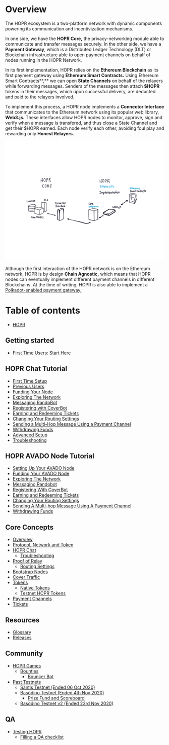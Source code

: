 # Overview

The HOPR ecosystem is a two-platform network with dynamic components powering its communication and incentivization mechanisms.

In one side, we have the **HOPR Core,** the privacy-networking module able to communicate and transfer messages securely. In the other side, we have a **Payment Gateway**, which is a Distributed Ledger Technology \(DLT\) or Blockchain infrastructure able to open payment channels on behalf of nodes running in the HOPR Network.

In its first implementation, HOPR relies on the **Ethereum Blockchain** as its first payment gateway using **Ethereum Smart Contracts.** Using Ethereum Smart Contracts**,** we can open **State Channels** on behalf of the relayers while forwarding messages. Senders of the messages then attach **\$HOPR** tokens in their messages, which upon successful delivery, are deducted and paid to the relayers involved.

To implement this process, a HOPR node implements a **Connector Interface** that communicates to the Ethereum network using its popular web library, **Web3.js.** These interfaces allow HOPR nodes to monitor, approve, sign and verify when a message is transfered, and thus close a State Channel and get their \$HOPR earned. Each node verify each other, avoiding foul play and rewarding only **Honest Relayers**.

![](.gitbook/assets/paper.bloc.8-2.png)

Although the first interaction of the HOPR network is on the Ethereum network, HOPR is by design **Chain Agnostic,** which means that HOPR nodes can eventually implement different payment channels in different Blockchains. At the time of writing, HOPR is also able to implement a [Polkadot-enabled payment gateway.](https://github.com/hoprnet/hopr-polkadot)

# Table of contents

- [HOPR](README.md)

## Getting started

- [First Time Users: Start Here](getting-started/hopr-chat.md)

## HOPR Chat Tutorial

- [First Time Setup](hopr-chat-tutorial/quickstart.md)
- [Previous Users](hopr-chat-tutorial/getting-started.md)
- [Funding Your Node](hopr-chat-tutorial/funding-your-node.md)
- [Exploring The Network](hopr-chat-tutorial/exploring-the-network.md)
- [Messaging RandoBot](hopr-chat-tutorial/randobot.md)
- [Registering with CoverBot](hopr-chat-tutorial/coverbot.md)
- [Earning and Redeeming Tickets](hopr-chat-tutorial/redeeming-tickets.md)
- [Changing Your Routing Settings](hopr-chat-tutorial/changing-your-routing-settings.md)
- [Sending a Multi-Hop Message Using a Payment Channel](hopr-chat-tutorial/opening-and-closing-payment-channels.md)
- [Withdrawing Funds](hopr-chat-tutorial/withdrawing-funds.md)
- [Advanced Setup](hopr-chat-tutorial/setup.md)
- [Troubleshooting](hopr-chat-tutorial/troubleshooting.md)

## HOPR AVADO Node Tutorial

- [Setting Up Your AVADO Node](hopr-avado-node-tutorial/setting-up-your-avado-node.md)
- [Funding Your AVADO Node](hopr-avado-node-tutorial/funding-your-avado-node.md)
- [Exploring The Network](hopr-avado-node-tutorial/finding-your-address.md)
- [Messaging Randobot](hopr-avado-node-tutorial/talking-with-randobot.md)
- [Registering With CoverBot](hopr-avado-node-tutorial/registering-with-coverbot.md)
- [Earning and Redeeming Tickets](hopr-avado-node-tutorial/redeeming-tickets.md)
- [Changing Your Routing Settings](hopr-avado-node-tutorial/changing-your-routing-settings.md)
- [Sending A Multi-hop Message Using A Payment Channel](hopr-avado-node-tutorial/sending-a-multi-hop-message.md)
- [Withdrawing Funds](hopr-avado-node-tutorial/withdrawing-funds.md)

## Core Concepts

- [Overview](core-concepts/overview.md)
- [Protocol, Network and Token](core-concepts/protocol-network-token.md)
- [HOPR Chat](core-concepts/hopr-chat/README.md)
  - [Troubleshooting](core-concepts/hopr-chat/troubleshooting.md)
- [Proof of Relay](core-concepts/proof-of-relay/README.md)
  - [Routing Settings](core-concepts/proof-of-relay/routing-settings.md)
- [Bootstrap Nodes](core-concepts/bootstrap-nodes.md)
- [Cover Traffic](core-concepts/cover-traffic.md)
- [Tokens](core-concepts/tokens/README.md)
  - [Native Tokens](core-concepts/tokens/native-tokens.md)
  - [Testnet HOPR Tokens](core-concepts/tokens/hopr-tokens.md)
- [Payment Channels](core-concepts/payment-channels.md)
- [Tickets](core-concepts/tickets.md)

## Resources

- [Glossary](resources/glossary.md)
- [Releases](resources/releases.md)

## Community

- [HOPR Games](community/hopr-games/README.md)
  - [Bounties](community/hopr-games/bounties/README.md)
    - [Bouncer Bot](community/hopr-games/bounties/bouncer-bot.md)
- [Past Testnets](community/past-testnets/README.md)
  - [Säntis Testnet \(Ended 06 Oct 2020\)](community/past-testnets/saentis-testnet.md)
  - [Basòdino Testnet \(Ended 4th Nov 2020\)](community/past-testnets/basodino-testnet-runs-20th-oct-4th-nov/README.md)
    - [Prize Fund and Scoreboard](community/past-testnets/basodino-testnet-runs-20th-oct-4th-nov/prize-fund-and-scoreboard.md)
  - [Basòdino Testnet v2 \(Ended 23rd Nov 2020\)](community/past-testnets/basodino-testnet-v2-runs-9th-nov-23rd-nov.md)

## QA

- [Testing HOPR](qa/testing-hopr/README.md)
  - [Filling a QA checklist](qa/testing-hopr/filling-a-qa-checklist.md)
